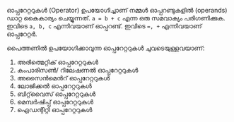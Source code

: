 ഓപ്പറേറ്ററുകള്‍ (Operator) ഉപയോഗിച്ചാണ് നമ്മള്‍ ഓപ്പറണ്ടുകളില്‍ (operands) ഡാറ്റ കൈകാര്യം ചെയ്യുന്നത്. `a = b + c` എന്ന ഒരു സമവാക്യം പരിഗണിക്കുക. ഇവിടെ `a, b, c` എന്നിവയാണ് ഓപ്പറണ്ട്. ഇവിടെ `=, +` എന്നിവയാണ് ഓപ്പറേറ്റര്‍. 

പൈത്തണില്‍ ഉപയോഗിക്കാവുന്ന ഓപ്പറേറ്ററുകള്‍ ചുവടെയുള്ളവയാണ്:

1. അരിത്മെറ്റിക് ഓപ്പറേറ്ററുകള്‍
2. കംപാരിസണ്‍/ റിലേഷണല്‍ ഓപ്പറേറ്ററുകള്‍
3. അസൈന്‍മെന്‍റ് ഓപ്പറേറ്ററുകള്‍
4. ലോജിക്കല്‍ ഓപ്പറേറ്ററുകള്‍
5. ബിറ്റ്‌വൈസ് ഓപ്പറേറ്ററുകള്‍
6. മെമ്പര്‍ഷിപ്പ് ഓപ്പറേറ്ററുകള്‍
7. ഐഡന്റിറ്റി ഓപ്പറേറ്ററുകള്‍
